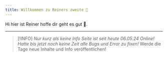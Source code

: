 ```yaml
---
title: Willkommen zu Reiners zweite 🧠
---
```


Hi hier ist Reiner hoffe dir geht es gut 👾. 

---


> [!INFO]
> *Nur kurz als keine Info Seite ist seit heute 06.05.24 Online!* 
> *Hatte bis jetzt noch keine Zeit alle Bugs und Error zu fixen!*
> Werde die Tage neue Inhalte und Info veröffentlichen!






